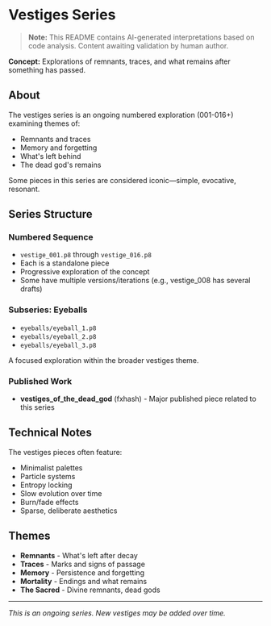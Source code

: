 # Vestiges Series

> **Note:** This README contains AI-generated interpretations based on code analysis. Content awaiting validation by human author.

**Concept:** Explorations of remnants, traces, and what remains after something has passed.

## About

The vestiges series is an ongoing numbered exploration (001-016+) examining themes of:
- Remnants and traces
- Memory and forgetting
- What's left behind
- The dead god's remains

Some pieces in this series are considered iconic—simple, evocative, resonant.

## Series Structure

### Numbered Sequence
- `vestige_001.p8` through `vestige_016.p8`
- Each is a standalone piece
- Progressive exploration of the concept
- Some have multiple versions/iterations (e.g., vestige_008 has several drafts)

### Subseries: Eyeballs
- `eyeballs/eyeball_1.p8`
- `eyeballs/eyeball_2.p8`
- `eyeballs/eyeball_3.p8`

A focused exploration within the broader vestiges theme.

### Published Work
- **vestiges_of_the_dead_god** (fxhash) - Major published piece related to this series

## Technical Notes

The vestiges pieces often feature:
- Minimalist palettes
- Particle systems
- Entropy locking
- Slow evolution over time
- Burn/fade effects
- Sparse, deliberate aesthetics

## Themes

- **Remnants** - What's left after decay
- **Traces** - Marks and signs of passage
- **Memory** - Persistence and forgetting
- **Mortality** - Endings and what remains
- **The Sacred** - Divine remnants, dead gods

---

*This is an ongoing series. New vestiges may be added over time.*

